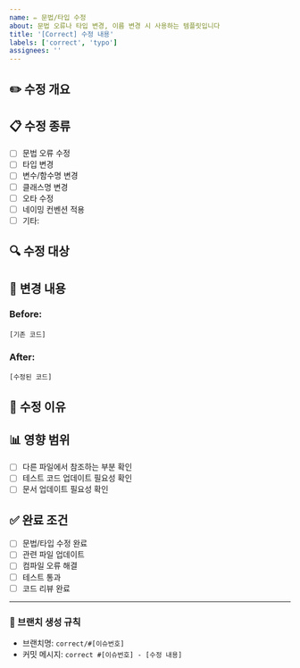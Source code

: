 ```yaml
---
name: ✏️ 문법/타입 수정
about: 문법 오류나 타입 변경, 이름 변경 시 사용하는 템플릿입니다
title: '[Correct] 수정 내용'
labels: ['correct', 'typo']
assignees: ''
---
```


## ✏️ 수정 개요
<!-- 수정하고자 하는 내용에 대해 설명해주세요 -->


## 📋 수정 종류
<!-- 해당하는 수정 종류를 체크해주세요 -->
- [ ] 문법 오류 수정
- [ ] 타입 변경
- [ ] 변수/함수명 변경
- [ ] 클래스명 변경
- [ ] 오타 수정
- [ ] 네이밍 컨벤션 적용
- [ ] 기타:

## 🔍 수정 대상
<!-- 수정할 파일이나 코드 부분을 명시해주세요 -->


## 🔄 변경 내용
<!-- Before/After 형식으로 변경 내용을 설명해주세요 -->

### Before:
```
[기존 코드]
```

### After:
```
[수정된 코드]
```

## 🎯 수정 이유
<!-- 왜 이 수정이 필요한지 설명해주세요 -->


## 📊 영향 범위
<!-- 이 수정이 다른 부분에 미치는 영향을 확인해주세요 -->
- [ ] 다른 파일에서 참조하는 부분 확인
- [ ] 테스트 코드 업데이트 필요성 확인
- [ ] 문서 업데이트 필요성 확인

## ✅ 완료 조건
- [ ] 문법/타입 수정 완료
- [ ] 관련 파일 업데이트
- [ ] 컴파일 오류 해결
- [ ] 테스트 통과
- [ ] 코드 리뷰 완료

---

### 📢 브랜치 생성 규칙
- 브랜치명: `correct/#[이슈번호]`
- 커밋 메시지: `correct #[이슈번호] - [수정 내용]`